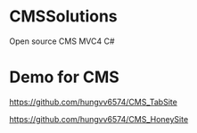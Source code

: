 # CMSSolutions
Open source CMS MVC4 C#
# Demo for CMS
https://github.com/hungvv6574/CMS_TabSite

https://github.com/hungvv6574/CMS_HoneySite
